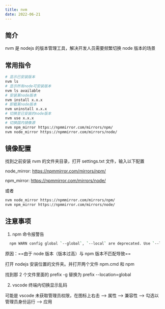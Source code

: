 ```yaml
---
title: nvm
date: 2022-06-21
---
```


## 简介

nvm 是 nodejs 的版本管理工具，解决开发人员需要频繁切换 node 版本的场景

## 常用指令

```sh
# 显示已安装版本
nvm ls
# 显示所有node可安装版本
nvm ls available
# 安装某node版本
nvm install x.x.x
# 卸载某node版本
nvm uninstall x.x.x
# 切换至已安装的node版本
nvm use x.x.x
# 切换国内镜像源
nvm npm_mirror https://npmmirror.com/mirrors/npm/
nvm node_mirror https://npmmirror.com/mirrors/node/
```

## 镜像配置

找到之前安装 nvm 的文件夹目录，打开 settings.txt 文件，输入以下配置

node_mirror: https://npmmirror.com/mirrors/npm/

npm_mirror: https://npmmirror.com/mirrors/node/

或者

```sh
nvm node_mirror https://npmmirror.com/mirrors/npm/
nvm npm_mirror https://npmmirror.com/mirrors/node/
```

## 注意事项

1. npm 命令报警告

```sh
  npm WARN config global `--global`, `--local` are deprecated. Use `--location=global` instead.
```

原因：==由于 node 版本（版本过高）与 npm 版本不匹配导致==

<!-- 安装npm-windows-upgrade插件

npm install -g npm-windows-upgrade

终端中执行npm-windows-upgrade 命令，然后指定npm的版本 -->

打开 nodejs 安装位置的文件夹。并打开两个文件 npm.cmd 和 npm

找到那 2 个文件里面的 prefix -g 替换为 prefix --location=global

2. vscode 终端内切换显示乱码

可能是 vscode 未获取管理员权限，在图标上右击 --> 属性 --> 兼容性 --> 勾选以管理员身份运行 --> 应用
